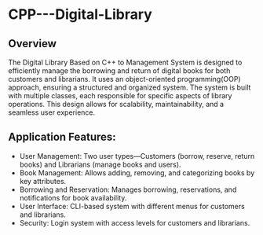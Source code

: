 # CPP---Digital-Library 

## Overview
The Digital Library Based on C++ to Management System is designed to efficiently manage the borrowing and return of digital books for both customers and librarians. 
It uses an object-oriented programming(OOP) approach, ensuring a structured and organized system. 
The system is built with multiple classes, each responsible for specific aspects of library operations. 
This design allows for scalability, maintainability, and a seamless user experience.

## Application Features:
- User Management: Two user types—Customers (borrow, reserve, return books) and Librarians (manage books and users).
- Book Management: Allows adding, removing, and categorizing books by key attributes.
- Borrowing and Reservation: Manages borrowing, reservations, and notifications for book availability.
- User Interface: CLI-based system with different menus for customers and librarians.
- Security: Login system with access levels for customers and librarians.
